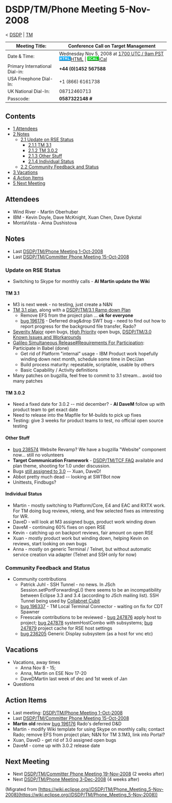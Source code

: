 

DSDP/TM/Phone Meeting 5-Nov-2008
================================

< [DSDP](https://wiki.eclipse.org/DSDP "DSDP")‎ | [TM](./TM "DSDP/TM")

| Meeting Title: | **Conference Call on Target Management** |
| --- | --- |
| Date & Time: | Wednesday Nov 5, 2008 at [1700 UTC / 9am PST](http://www.timeanddate.com/worldclock/fixedtime.html?month=11&day=5&year=2008&hour=17&min=00&sec=0&p1=0)   ![Html.gif](./images/Html.gif)[HTML](http://www.google.com/calendar/embed?src=vn70im36r00qeusu8nme50cils@group.calendar.google.com&ctz=Canada/Toronto) \| ![Ical.gif](./images/Ical.gif)[iCal](http://www.google.com/calendar/ical/vn70im36r00qeusu8nme50cils@group.calendar.google.com/public/basic.ics) |
| Primary International Dial-in: | **+44 (0)1452 567588** |
| USA Freephone Dial-In: | +1 (866) 6161738 |
| UK National Dial-In: | 08712460713 |
| Passcode: | **0587322148 #** |

Contents
--------

*   [1 Attendees](#Attendees)
*   [2 Notes](#Notes)
    *   [2.1 Update on RSE Status](#Update-on-RSE-Status)
        *   [2.1.1 TM 3.1](#TM-3.1)
        *   [2.1.2 TM 3.0.2](#TM-3.0.2)
        *   [2.1.3 Other Stuff](#Other-Stuff)
        *   [2.1.4 Individual Status](#Individual-Status)
    *   [2.2 Community Feedback and Status](#Community-Feedback-and-Status)
*   [3 Vacations](#Vacations)
*   [4 Action Items](#Action-Items)
*   [5 Next Meeting](#Next-Meeting)

Attendees
---------

*   Wind River - Martin Oberhuber
*   IBM - Kevin Doyle, Dave McKnight, Xuan Chen, Dave Dykstal
*   MontaVista - Anna Dushistova

Notes
-----

*   Last [DSDP/TM/Phone Meeting 1-Oct-2008](./Phone_Meeting_1-Oct-2008 "DSDP/TM/Phone Meeting 1-Oct-2008")
*   Last [DSDP/TM/Committer Phone Meeting 15-Oct-2008](./Committer_Phone_Meeting_15-Oct-2008 "DSDP/TM/Committer Phone Meeting 15-Oct-2008")

### Update on RSE Status

*   Switching to Skype for monthly calls - **AI Martin update the Wiki**

#### TM 3.1

*   M3 is next week - no testing, just create a N&N
*   [TM 3.1 plan](https://www.eclipse.org/projects/project-plan.php?projectid=dsdp.tm), along with a [DSDP/TM/3.1 Ramp down Plan](./3.1_Ramp_down_Plan "DSDP/TM/3.1 Ramp down Plan")
    *   Remove EFS from the project plan ... **ok for everyone**
    *   [bug 196176](https://bugs.eclipse.org/bugs/show_bug.cgi?id=196176) \- Deferred drag&drop SWT bug - need to find out how to report progress for the background file transfer, Rado?
*   [Severity Major](https://bugs.eclipse.org/bugs/buglist.cgi?query_format=advanced&classification=DSDP&product=Target+Management&bug_status=UNCONFIRMED&bug_status=NEW&bug_status=ASSIGNED&bug_status=REOPENED&bug_severity=blocker&bug_severity=critical&bug_severity=major&cmdtype=doit) open bugs, [High Priority](https://bugs.eclipse.org/bugs/buglist.cgi?query_format=advanced&classification=DSDP&product=Target+Management&bug_status=UNCONFIRMED&bug_status=NEW&bug_status=ASSIGNED&bug_status=REOPENED&cmdtype=doit&field0-0-0=priority&type0-0-0=regexp&value0-0-0=P%5B12%5D&field0-0-1=bug_severity&type0-0-1=regexp&value0-0-1=blocker%7Ccritical%7Cmajor) open bugs, [DSDP/TM/3.0 Known Issues and Workarounds](./3.0_Known_Issues_and_Workarounds "DSDP/TM/3.0 Known Issues and Workarounds")
*   [Galileo Simultaneous Release#Requirements For Participation](./Galileo_Simultaneous_Release#Requirements_For_Participation "Galileo Simultaneous Release"): Participate in Babel (done)
    *   Get rid of Platform "internal" usage - IBM Product work hopefully winding down next month, schedule some time in Dec/Jan
    *   Build process maturity: repeatable, scriptable, usable by others
    *   Basic Capability / Activity definitions
*   Many patches on bugzilla, feel free to commit to 3.1 stream... avoid too many patches

#### TM 3.0.2

*   Need a fixed date for 3.0.2 -- mid december? - **AI DaveM** follow up with product team to get exact date
*   Need to release into the Mapfile for M-builds to pick up fixes
*   Testing: give 3 weeks for product teams to test, no official open source testing

#### Other Stuff

*   [bug 238574](https://bugs.eclipse.org/bugs/show_bug.cgi?id=238574) Website Revamp? We have a bugzilla "Website" component now... still no volunteers
*   **Target Communication Framework** \- [DSDP/TM/TCF FAQ](./TCF_FAQ "DSDP/TM/TCF FAQ") available and plan theme, shooting for 1.0 under discussion.
*   Bugs [still assigned to 3.0](https://bugs.eclipse.org/bugs/buglist.cgi?query_format=advanced&classification=DSDP&product=Target+Management&target_milestone=3.0+M5&target_milestone=3.0+M6&target_milestone=3.0+M7&target_milestone=3.0+RC1&target_milestone=3.0+RC2&target_milestone=3.0+RC3&target_milestone=3.0+RC4&target_milestone=3.0+RC5&target_milestone=3.0&bug_status=UNCONFIRMED&bug_status=NEW&bug_status=ASSIGNED&bug_status=REOPENED&cmdtype=doit) \-\- Xuan, DaveD!
*   Abbot pretty much dead -- looking at SWTBot now
*   Unittests, Findbugs?

#### Individual Status

*   Martin - mostly switching to Platform/Core, E4 and EAC and RXTX work. For TM doing bug reviews, releng, and few selected fixes as interesting for WR.
*   DaveD - will look at M3 assigned bugs, product work winding down
*   DaveM - continuing 60% fixes on open RSE
*   Kevin - catching up on backport reviews, fair amount on open RSE
*   Xuan - mostly product work but winding down, helping Kevin on reviews, start looking on own bugs
*   Anna - mostly on generic Terminal / Telnet, but without automatic service creation via adapter (Telnet and SSH only for now)

### Community Feedback and Status

*   Community contributions
    *   Patrick Juhl - SSH Tunnel - no news. In JSch Session.setPortForwardingL() there seems to be an incompatibility between Eclipse 3.3 and 3.4 (according to JSch mailing list). SSH Tunnel being used by [Collabnet Cubit](http://desktop-eclipse.open.collab.net/source/browse/desktop-eclipse/trunk/plugins/com.collabnet.cubit/)
    *   [bug 196337](https://bugs.eclipse.org/bugs/show_bug.cgi?id=196337) \- TM Local Terminal Connector - waiting on fix for CDT Spawner
    *   Freescale contributions to be reviewed - [bug 247876](https://bugs.eclipse.org/bugs/show_bug.cgi?id=247876) apply host to project; [bug 247878](https://bugs.eclipse.org/bugs/show_bug.cgi?id=247878) systemHostCombo with subsystems; [bug 247879](https://bugs.eclipse.org/bugs/show_bug.cgi?id=247879) project cache for RSE host settings
    *   [bug 236205](https://bugs.eclipse.org/bugs/show_bug.cgi?id=236205) Generic Display subsystem (as a host for vnc etc)

Vacations
---------

*   Vacations, away times
    *   Anna Nov 8 - 15;
    *   Anna, Martin on ESE Nov 17-20
    *   DaveDMartin last week of dec and 1st week of Jan
*   Questions

Action Items
------------

*   Last meeting: [DSDP/TM/Phone Meeting 1-Oct-2008](./Phone_Meeting_1-Oct-2008 "DSDP/TM/Phone Meeting 1-Oct-2008")
*   Last [DSDP/TM/Committer Phone Meeting 15-Oct-2008](./Committer_Phone_Meeting_15-Oct-2008 "DSDP/TM/Committer Phone Meeting 15-Oct-2008")
*   **Martin** **old** review [bug 196176](https://bugs.eclipse.org/bugs/show_bug.cgi?id=196176) Rado's deferred D&D
*   Martin - modify Wiki template for using Skype on monthly calls; contact Rado; remove EFS from project plan; N&N for TM 3.1M3, link into Portal?
*   Xuan, DaveD - get rid of 3.0 assigned open bugs
*   DaveM - come up with 3.0.2 release date

Next Meeting
------------

*   Next [DSDP/TM/Committer Phone Meeting 19-Nov-2008](./Committer_Phone_Meeting_19-Nov-2008 "DSDP/TM/Committer Phone Meeting 19-Nov-2008") (2 weeks after)
*   Next [DSDP/TM/Phone Meeting 3-Dec-2008](./Phone_Meeting_3-Dec-2008 "DSDP/TM/Phone Meeting 3-Dec-2008") (4 weeks after)


(Migrated from [https://wiki.eclipse.org//DSDP/TM/Phone_Meeting_5-Nov-2008](https://wiki.eclipse.org//DSDP/TM/Phone_Meeting_5-Nov-2008))